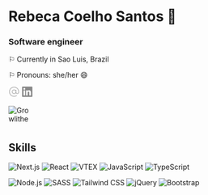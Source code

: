# Rebeca Coelho Santos 🐶
### Software engineer

⚐ Currently in Sao Luis, Brazil 

⚐ Pronouns: she/her 😄 

<a aligh="left" href="mailto:rebecasantoscoelho@gmail.com" target="_blank" rel="noreferrer noopener"><img src="https://raw.githubusercontent.com/0xShapeShifter/dev-story/master/public/images/socials/at.svg" alt="Email" width="22" height="22" /></a> <a aligh="left" href="https://www.linkedin.com/in/rebecacoelhos/" target="_blank" rel="noreferrer noopener"><img src="https://raw.githubusercontent.com/0xShapeShifter/dev-story/master/public/images/socials/linkedin.svg" alt="LinkedIn" width="22" height="22" /></a>  


<div style="display: flex; align-items: center;">
  <img src="https://fc04.deviantart.net/fs70/f/2012/182/1/c/1c221563ec94a469dbcfa276514e59ab-d55mqyw.gif" alt="Growlithe" width="40" height="40" style="margin-right: 20px;">
</div>

## Skills

![Next.js](https://img.shields.io/badge/Next.js-000000?style=for-the-badge&logo=next.js&logoColor=white) ![React](https://img.shields.io/badge/React-61DAFB?style=for-the-badge&logo=react&logoColor=white) ![VTEX](https://img.shields.io/badge/VTEX-FFE15A?style=for-the-badge&logo=vtex&logoColor=black) ![JavaScript](https://img.shields.io/badge/JavaScript-F7DF1E?style=for-the-badge&logo=javascript&logoColor=black) ![TypeScript](https://img.shields.io/badge/TypeScript-3178C6?style=for-the-badge&logo=typescript&logoColor=white) 

![Node.js](https://img.shields.io/badge/NODEJS-5FA04E?style=for-the-badge&logo=nodedotjs&logoColor=white) ![SASS](https://img.shields.io/badge/SASS-CC6699?style=for-the-badge&logo=sass&logoColor=white) ![Tailwind CSS](https://img.shields.io/badge/Tailwind_CSS-38B2AC?style=for-the-badge&logo=tailwind-css&logoColor=white) ![jQuery](https://img.shields.io/badge/jQuery-0769AD?style=for-the-badge&logo=jquery&logoColor=white) ![Bootstrap](https://img.shields.io/badge/Bootstrap-7952B3?style=for-the-badge&logo=bootstrap&logoColor=white)

